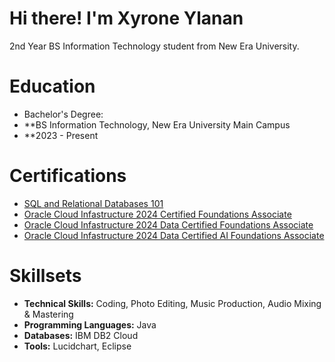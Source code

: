 # Hi there! I'm Xyrone Ylanan 

2nd Year BS Information Technology student from New Era University.

# Education
- Bachelor's Degree:
- **BS Information Technology, New Era University Main Campus
- **2023 - Present

# Certifications
- [SQL and Relational Databases 101](https://courses.cognitiveclass.ai/certificates/e81577aeff3744358e99cfbc4c1b039a#)
- [Oracle Cloud Infastructure 2024 Certified Foundations Associate](https://catalog-education.oracle.com/ords/certview/sharebadge?id=F454935A5662642B00E72C183B6480A9EF48EF820F82343ED45429164E4C5DA8)
- [Oracle Cloud Infastructure 2024 Data Certified Foundations Associate](https://catalog-education.oracle.com/ords/certview/sharebadge?id=F454935A5662642B00E72C183B6480A94FB5419F073ACC09236D941993DBBEB7)
- [Oracle Cloud Infastructure 2024 Data Certified AI Foundations Associate](https://catalog-education.oracle.com/ords/certview/sharebadge?id=335D3BB55E9DA25D172A223E8E09E7AE0B3A3B83CBA077FEA20B5BB6A1071EC1)

# Skillsets
- **Technical Skills:** Coding, Photo Editing, Music Production, Audio Mixing & Mastering
- **Programming Languages:** Java
- **Databases:** IBM DB2 Cloud
- **Tools:** Lucidchart, Eclipse

